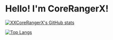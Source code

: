 # Hello! I'm CoreRangerX!

[![XXCoreRangerX's GitHub stats](https://github-readme-stats.vercel.app/api?username=XXCoreRangerX&show_icons=true&theme=nord&include_all_commits=true)](https://github.com/anuraghazra/github-readme-stats)

[![Top Langs](https://github-readme-stats.vercel.app/api/top-langs/?username=XXCoreRangerX&show_icons=true&theme=nord&layout=compact)](https://github.com/anuraghazra/github-readme-stats)
